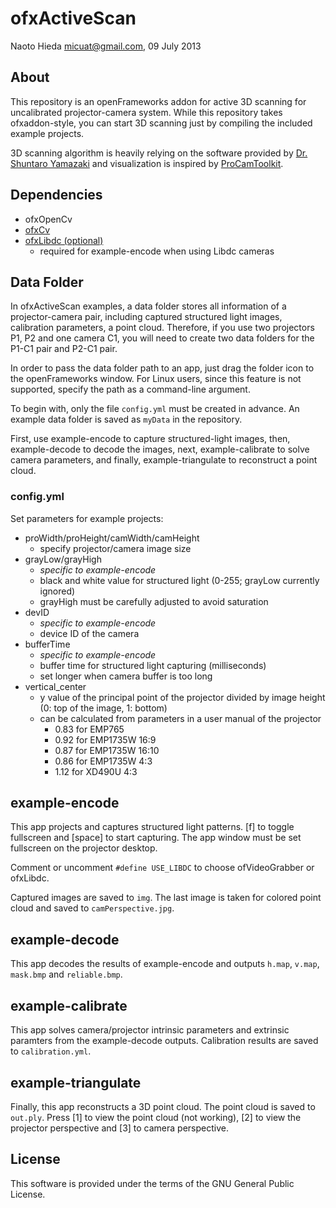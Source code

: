 ofxActiveScan
========

Naoto Hieda <micuat@gmail.com>, 09 July 2013


About
--------

This repository is an openFrameworks addon for active 3D scanning for
uncalibrated projector-camera system. While this repository takes ofxaddon-style,
you can start 3D scanning just by compiling the included example projects.

3D scanning algorithm is heavily relying on the software provided by
[Dr. Shuntaro Yamazaki][1] and visualization is inspired by [ProCamToolkit][2].


Dependencies
--------

* ofxOpenCv
* [ofxCv](https://github.com/kylemcdonald/ofxCv)
* [ofxLibdc (optional)](https://github.com/kylemcdonald/ofxLibdc)
    * required for example-encode when using Libdc cameras


Data Folder
--------

In ofxActiveScan examples, a data folder stores all information of
a projector-camera pair, including captured structured light images,
calibration parameters, a point cloud. Therefore, if you use
two projectors P1, P2 and one camera C1, you will need to create
two data folders for the P1-C1 pair and P2-C1 pair.

In order to pass the data folder path to an app, just drag the folder icon
to the openFrameworks window. For Linux users, since this feature is not supported,
specify the path as a command-line argument.

To begin with, only the file `config.yml` must be created in advance.
An example data folder is saved as `myData` in the repository.

First, use example-encode to capture structured-light images,
then, example-decode to decode the images,
next, example-calibrate to solve camera parameters,
and finally, example-triangulate to reconstruct a point cloud.


### config.yml

Set parameters for example projects:

* proWidth/proHeight/camWidth/camHeight
    * specify projector/camera image size
* grayLow/grayHigh
    * *specific to example-encode*
    * black and white value for structured light (0-255; grayLow currently ignored)
    * grayHigh must be carefully adjusted to avoid saturation
* devID
    * *specific to example-encode*
    * device ID of the camera
* bufferTime
    * *specific to example-encode*
    * buffer time for structured light capturing (milliseconds)
    * set longer when camera buffer is too long
* vertical_center
    * y value of the principal point of the projector divided by image height (0: top of the image, 1: bottom)
    * can be calculated from parameters in a user manual of the projector
        * 0.83 for EMP765
        * 0.92 for EMP1735W 16:9
        * 0.87 for EMP1735W 16:10
        * 0.86 for EMP1735W 4:3
        * 1.12 for XD490U 4:3


example-encode
--------

This app projects and captures structured light patterns.
[f] to toggle fullscreen and [space] to start capturing.
The app window must be set fullscreen on the projector desktop.

Comment or uncomment `#define USE_LIBDC` to choose ofVideoGrabber or ofxLibdc.

Captured images are saved to `img`. The last image is taken for
colored point cloud and saved to `camPerspective.jpg`.


example-decode
--------

This app decodes the results of example-encode and outputs
`h.map`, `v.map`, `mask.bmp` and `reliable.bmp`.


example-calibrate
--------

This app solves camera/projector intrinsic parameters and extrinsic paramters from
the example-decode outputs. Calibration results are saved to `calibration.yml`.


example-triangulate
--------

Finally, this app reconstructs a 3D point cloud. The point cloud is saved to `out.ply`.
Press \[1] to view the point cloud (not working), \[2] to view the projector perspective
and \[3] to camera perspective.


License
--------

This software is provided under the terms of the GNU General Public License.


[1]: http://staff.aist.go.jp/shun-yamazaki/research/calibration/ "Self-Calibration of Projector Camera Systems"
[2]: https://github.com/YCAMInterlab/ProCamToolkit/ "ProCamToolkit"
